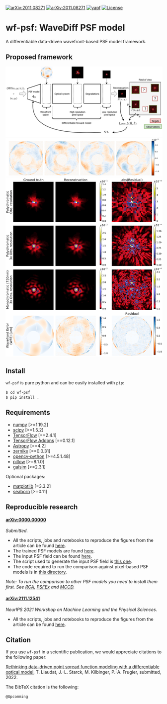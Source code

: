 [![arXiv:2011.08271](https://img.shields.io/badge/astro--ph.IM-arXiv%3A0000.00000-B31B1B.svg)](https://arxiv.org/abs/0000.00000) [![arXiv:2011.08271](https://img.shields.io/badge/astro--ph.IM-arXiv%3A2111.12541-B31B1B.svg)](https://arxiv.org/abs/2111.12541) [![yapf](https://img.shields.io/badge/code%20style-yapf-blue.svg)](https://www.python.org/dev/peps/pep-0008/) [![License](https://img.shields.io/badge/License-MIT-brigthgreen.svg)](https://github.com/tobias-liaudat/wf-psf/tree/master/LICENSE)
# wf-psf: WaveDiff PSF model

A differentiable data-driven wavefront-based PSF model framework.


## Proposed framework


<img src="assets/PSF_model_diagram_v5.png" style="width:auto;height:300;">


<img src="assets/DD_features_example.png" style="width:auto;height:200;">

<img src="assets/PSF_reconstruction_example.png" style="width:auto;height:500;">


## Install

`wf-psf` is pure python and can be easily installed with `pip`:

```
$ cd wf-psf
$ pip install .
```

## Requirements
- [numpy](https://github.com/numpy/numpy) [>=1.19.2]
- [scipy](https://github.com/scipy/scipy) [>=1.5.2]
- [TensorFlow](https://www.tensorflow.org/) [==2.4.1]
- [TensorFlow Addons](https://github.com/tensorflow/addons) [==0.12.1]
- [Astropy](https://github.com/astropy/astropy) [==4.2]
- [zernike](https://github.com/jacopoantonello/zernike) [==0.0.31]
- [opencv-python](https://github.com/opencv/opencv-python) [>=4.5.1.48]
- [pillow](https://github.com/python-pillow/Pillow) [>=8.1.0]
- [galsim](https://github.com/GalSim-developers/GalSim) [>=2.3.1]

Optional packages:
- [matplotlib](https://github.com/matplotlib/matplotlib) [=3.3.2]
- [seaborn](https://github.com/mwaskom/seaborn) [>=0.11]


## Reproducible research

#### [arXiv:0000.00000](https://arxiv.org/abs/0000.00000) 
_Submitted._

- All the scripts, jobs and notebooks to reproduce the figures from the article can be found [here](https://github.com/tobias-liaudat/wf-psf/tree/main/papers/article_IOP).
- The trained PSF models are found [here](https://github.com/tobias-liaudat/wf-psf/tree/main/papers/article_IOP/data/models).
- The input PSF field can be found [here](https://github.com/tobias-liaudat/wf-psf/tree/main/data).
- The script used to generate the input PSF field is [this one](https://github.com/tobias-liaudat/wf-psf/blob/main/long-runs/LR-PSF-field-gen-coherentFields.py).
- The code required to run the comparison against pixel-based PSF models is in [this directory](https://github.com/tobias-liaudat/wf-psf/tree/main/method-comparison).

_Note: To run the comparison to other PSF models you need to install them first. See [RCA](https://github.com/CosmoStat/rca), [PSFEx](https://github.com/astromatic/psfex) and [MCCD](https://github.com/CosmoStat/mccd)._


#### [arXiv:2111.12541](https://arxiv.org/abs/2111.12541) 
_NeurIPS 2021 Workshop on Machine Learning and the Physical Sciences._

- All the scripts, jobs and notebooks to reproduce the figures from the article can be found [here](https://github.com/tobias-liaudat/wf-psf/tree/main/papers/Neurips2021_ML4Physics_workshop).



## Citation

If you use `wf-psf` in a scientific publication, we would appreciate citations to the following paper:

[Rethinking data-driven point spread function modeling with a differentiable optical model](https://arxiv.org/abs/0000.00000), T. Liaudat, J.-L. Starck, M. Kilbinger, P.-A. Frugier, submitted, 2022.


The BibTeX citation is the following:
```
@Upcomming
```

